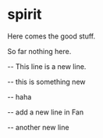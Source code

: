 # spirit

Here comes the good stuff.

So far nothing here.

-- This line is a new line.

-- this is something new

-- haha


-- add a new line in Fan

-- another new line



